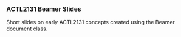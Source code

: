 ### ACTL2131 Beamer Slides

Short slides on early ACTL2131 concepts created using the Beamer document class.

